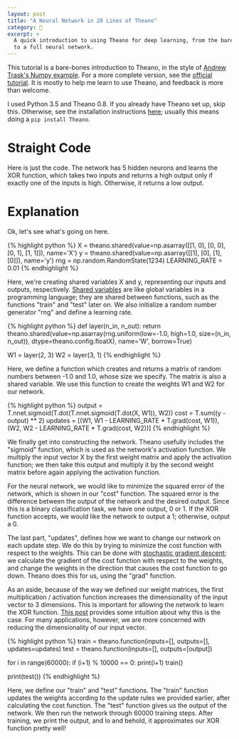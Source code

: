 ```yaml
---
layout: post
title: "A Neural Network in 28 Lines of Theano"
category: 🔨
excerpt: >
  A quick introduction to using Theano for deep learning, from the bare-bones
  to a full neural network.
---
```


This tutorial is a bare-bones introduction to Theano, in the style of [Andrew Trask's Numpy example][trask]. For a more complete version, see the [official tutorial][theano-tut]. It is mostly to help me learn to use Theano, and feedback is more than welcome.

I used Python 3.5 and Theano 0.8. If you already have Theano set up, skip this. Otherwise, see the installation instructions [here][theano-install]; usually this means doing a `pip install Theano`.

# Straight Code

Here is just the code. The network has 5 hidden neurons and learns the XOR function, which takes two inputs and returns a high output only if exactly one of the inputs is high. Otherwise, it returns a low output.

<script src="https://gist.github.com/codekansas/87dd63ca4e2286e332c7967520ce143c.js"></script>

# Explanation

Ok, let's see what's going on here.

{% highlight python %}
X = theano.shared(value=np.asarray([[1, 0], [0, 0], [0, 1], [1, 1]]), name='X')
y = theano.shared(value=np.asarray([[1], [0], [1], [0]]), name='y')
rng = np.random.RandomState(1234)
LEARNING_RATE = 0.01
{% endhighlight %}

Here, we're creating shared variables X and y, representing our inputs and outputs, respectively. [Shared variables][theano-shared] are like global variables in a programming language; they are shared between functions, such as the functions "train" and "test" later on. We also initialize a random number generator "rng" and define a learning rate.

{% highlight python %}
def layer(n_in, n_out):
    return theano.shared(value=np.asarray(rng.uniform(low=-1.0, high=1.0,
    	   size=(n_in, n_out)), dtype=theano.config.floatX), name='W', borrow=True)

W1 = layer(2, 3)
W2 = layer(3, 1)
{% endhighlight %}

Here, we define a function which creates and returns a matrix of random numbers between -1.0 and 1.0, whose size we specify. The matrix is also a shared variable. We use this function to create the weights W1 and W2 for our network.

{% highlight python %}
output = T.nnet.sigmoid(T.dot(T.nnet.sigmoid(T.dot(X, W1)), W2))
cost = T.sum((y - output) ** 2)
updates = [(W1, W1 - LEARNING_RATE * T.grad(cost, W1)),
           (W2, W2 - LEARNING_RATE * T.grad(cost, W2))]
{% endhighlight %}

We finally get into constructing the network. Theano usefully includes the "sigmoid" function, which is used as the network's activation function. We multiply the input vector X by the first weight matrix and apply the activation function; we then take this output and multiply it by the second weight matrix before again applying the activation function.

For the neural network, we would like to minimize the squared error of the network, which is shown in our "cost" function. The squared error is the difference between the output of the network and the desired output. Since this is a binary classification task, we have one output, 0 or 1. If the XOR function accepts, we would like the network to output a 1; otherwise, output a 0.

The last part, "updates", defines how we want to change our network on each update step. We do this by trying to minimize the cost function with respect to the weights. This can be done with [stochastic gradient descent][sgd-wiki]; we calculate the gradient of the cost function with respect to the weights, and change the weights in the direction that causes the cost function to go down. Theano does this for us, using the "grad" function.

As an aside, because of the way we defined our weight matrices, the first multiplication / activation function increases the dimensionality of the input vector to 3 dimensions. This is important for allowing the network to learn the XOR function. [This post][manifold-blog] provides some intuition about why this is the case. For many applications, however, we are more concerned with reducing the dimensionality of our input vector.

{% highlight python %}
train = theano.function(inputs=[], outputs=[], updates=updates)
test = theano.function(inputs=[], outputs=[output])

for i in range(60000):
    if (i+1) % 10000 == 0:
        print(i+1)
    train()

print(test())
{% endhighlight %}

Here, we define our "train" and "test" functions. The "train" function updates the weights according to the update rules we provided earlier, after calculating the cost function. The "test" function gives us the output of the network. We then run the network through 60000 training steps. After training, we print the output, and lo and behold, it approximates our XOR function pretty well!

[trask]: https://iamtrask.github.io/2015/07/12/basic-python-network
[theano-tut]: http://deeplearning.net/tutorial/gettingstarted.html]
[theano-install]: http://deeplearning.net/software/theano/install.html
[theano-shared]: http://deeplearning.net/software/theano/library/compile/shared.html
[code-src]: https://github.com/codekansas/ml/blob/master/theano_stuff/two_layer.py
[manifold-blog]: https://colah.github.io/posts/2014-03-NN-Manifolds-Topology/
[sgd-wiki]: https://en.wikipedia.org/wiki/Stochastic_gradient_descent
